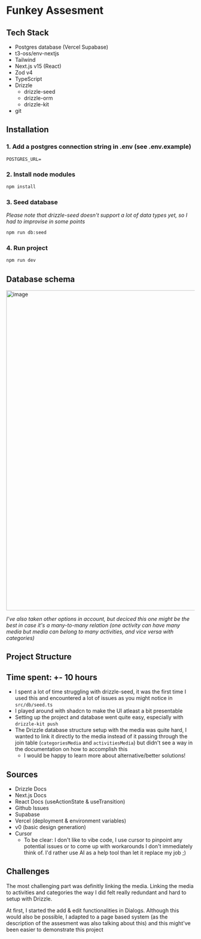# Funkey Assesment

## Tech Stack

* Postgres database (Vercel Supabase)
* t3-oss/env-nextjs
* Tailwind
* Next.js v15 (React)
* Zod v4
* TypeScript
* Drizzle
    * drizzle-seed
    * drizzle-orm
    * drizzle-kit
* git

## Installation

### 1. Add a postgres connection string in .env (see .env.example)

```plaintext
POSTGRES_URL=
```

### 2. Install node modules

```bash
npm install
```

### 3. Seed database

*Please note that drizzle-seed doesn't support a lot of data types yet, so I had to improvise in some points*
```bash
npm run db:seed
```

### 4. Run project

```bash
npm run dev
```

## Database schema
<img width="853" alt="image" src="https://github.com/user-attachments/assets/c4532f0d-7dcb-459b-95db-94cf43f09095" />

*I've also taken other options in account, but deciced this one might be the best in case it's a many-to-many relation (one activity can have many media but media can belong to many activities, and vice versa with categories)*

## Project Structure

## Time spent: +- 10 hours

* I spent a lot of time struggling with drizzle-seed, it was the first time I used this and encountered a lot of issues as you might notice in `src/db/seed.ts`
* I played around with shadcn to make the UI atleast a bit presentable
* Setting up the project and database went quite easy, especially with `drizzle-kit push`
* The Drizzle database structure setup with the media was quite hard, I wanted to link it directly to the media instead of it passing through the join table (`categoriesMedia` and `activitiesMedia`) but didn't see a way in the documentation on how to accomplish this
   * I would be happy to learn more about alternative/better solutions!
 
## Sources

* Drizzle Docs
* Next.js Docs
* React Docs (useActionState & useTransition)
* Github Issues
* Supabase
* Vercel (deployment & environment variables)
* v0 (basic design generation)
* Cursor
   * To be clear: I don't like to vibe code, I use cursor to pinpoint any potential issues or to come up with workarounds I don't immediately think of. I'd rather use AI as a help tool than let it replace my job ;)
 
## Challenges

The most challenging part was definitly linking the media. Linking the media to activities and categories the way I did felt really redundant and hard to setup with Drizzle.

At first, I started the add & edit functionalities in Dialogs. Although this would also be possible, I adapted to a page based system (as the description of the assesment was also talking about this) and this might've been easier to demonstrate this project
